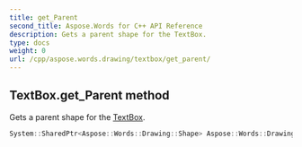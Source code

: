 ```yaml
---
title: get_Parent
second_title: Aspose.Words for C++ API Reference
description: Gets a parent shape for the TextBox. 
type: docs
weight: 0
url: /cpp/aspose.words.drawing/textbox/get_parent/
---
```

## TextBox.get_Parent method


Gets a parent shape for the [TextBox](../).

```cpp
System::SharedPtr<Aspose::Words::Drawing::Shape> Aspose::Words::Drawing::TextBox::get_Parent() const
```

